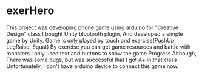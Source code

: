 # exerHero
This project was developing phone game using arduino for "Creative Design" class
I bought Unity blootooth plugin, And developed a simple game by Unity.
Game is only played by touch and exercise(PushUp, LegRaise, Squat)
By exercise you can get game resources and battle with monsters
I only used text and buttons to show the game Progress
Although, There was some bugs, but was successful that I got A+ in that class
Unfortunately, I don't have arduino device to connect this game now. 

